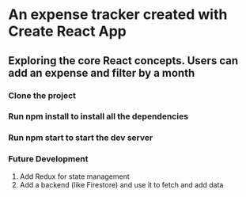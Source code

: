 # An expense tracker created with Create React App

## Exploring the core React concepts. Users can add an expense and filter by a month

### Clone the project

### Run npm install to install all the dependencies

### Run npm start to start the dev server

### Future Development
1. Add Redux for state management
2. Add a backend (like Firestore) and use it to fetch and add data

